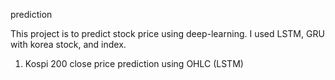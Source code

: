 prediction

This project is to predict stock price using deep-learning.
I used LSTM, GRU with korea stock, and index.

1. Kospi 200 close price prediction using OHLC (LSTM)

